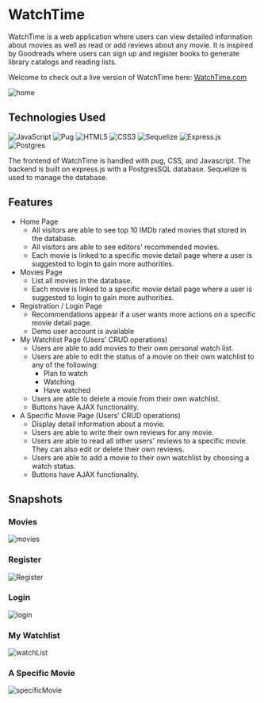 # WatchTime

WatchTime is a web application where users can view detailed information about movies as well as read or add reviews about any movie. It is inspired by Goodreads where users can sign up and register books to generate library catalogs and reading lists. 

Welcome to check out a live version of WatchTime here: [WatchTime.com](https://watch-time-06.herokuapp.com/)

![home](https://user-images.githubusercontent.com/94598069/163662886-cdfa3cd7-7e89-41cc-8ea3-2787ac89d452.png)

## Technologies Used
![JavaScript](https://img.shields.io/badge/javascript-%23323330.svg?style=for-the-badge&logo=javascript&logoColor=%23F7DF1E)
![Pug](https://img.shields.io/badge/Pug-FFF?style=for-the-badge&logo=pug&logoColor=A86454)
![HTML5](https://img.shields.io/badge/html5-%23E34F26.svg?style=for-the-badge&logo=html5&logoColor=white)
![CSS3](https://img.shields.io/badge/css3-%231572B6.svg?style=for-the-badge&logo=css3&logoColor=white)
![Sequelize](https://img.shields.io/badge/Sequelize-52B0E7?style=for-the-badge&logo=Sequelize&logoColor=white)
![Express.js](https://img.shields.io/badge/express.js-%23404d59.svg?style=for-the-badge&logo=express&logoColor=%2361DAFB)
![Postgres](https://img.shields.io/badge/postgres-%23316192.svg?style=for-the-badge&logo=postgresql&logoColor=white)

The frontend of WatchTime is handled with pug, CSS, and Javascript. The backend is built on express.js with a PostgresSQL database. Sequelize is used to manage the database.  

## Features 

  - Home Page
    - All visitors are able to see top 10 IMDb rated movies that stored in the database.
    - All visitors are able to see editors' recommended movies. 
    - Each movie is linked to a specific movie detail page where a user is suggested to login to gain more authorities. 
  - Movies Page 
    - List all movies in the database.
    - Each movie is linked to a specific movie detail page where a user is suggested to login to gain more authorities. 
  - Registration / Login Page
    - Recommendations appear if a user wants more actions on a specific movie detail page.
    - Demo user account is available 
  - My Watchlist Page (Users' CRUD operations)
    - Users are able to add movies to their own personal watch list.
    - Users are able to edit the status of a movie on their own watchlist to any of the following: 
      - Plan to watch 
      - Watching 
      - Have watched
    - Users are able to delete a movie from their own watchlist. 
    - Buttons have AJAX functionality.
  - A Specific Movie Page (Users' CRUD operations) 
    - Display detail information about a movie.  
    - Users are able to write their own reviews for any movie.
    - Users are able to read all other users' reviews to a specific movie. They can also edit or delete their own reviews. 
    - Users are able to add a movie to their own watchlist by choosing a watch status. 
    - Buttons have AJAX functionality.
   
 ## Snapshots
 ### Movies 
 ![movies](https://user-images.githubusercontent.com/94598069/163665501-52dd8be0-ad2a-4193-b092-f0c702266ab7.png)
 ### Register 
 ![Register](https://user-images.githubusercontent.com/94598069/163665231-303a81c0-71f8-4f98-b197-09ee7b566942.png) 
 ### Login 
 ![login](https://user-images.githubusercontent.com/94598069/163665265-f39ba205-5823-4226-89ec-3aa0b11ed808.png)
 ### My Watchlist 
 ![watchList](https://user-images.githubusercontent.com/94598069/163665428-8c49f69b-742b-4cbd-96b5-e9ce010dcc8a.png)
 ### A Specific Movie
 ![specificMovie](https://user-images.githubusercontent.com/94598069/163665432-1b32b269-b9f1-48a2-9ceb-90a19f7dbfa6.png)
 
